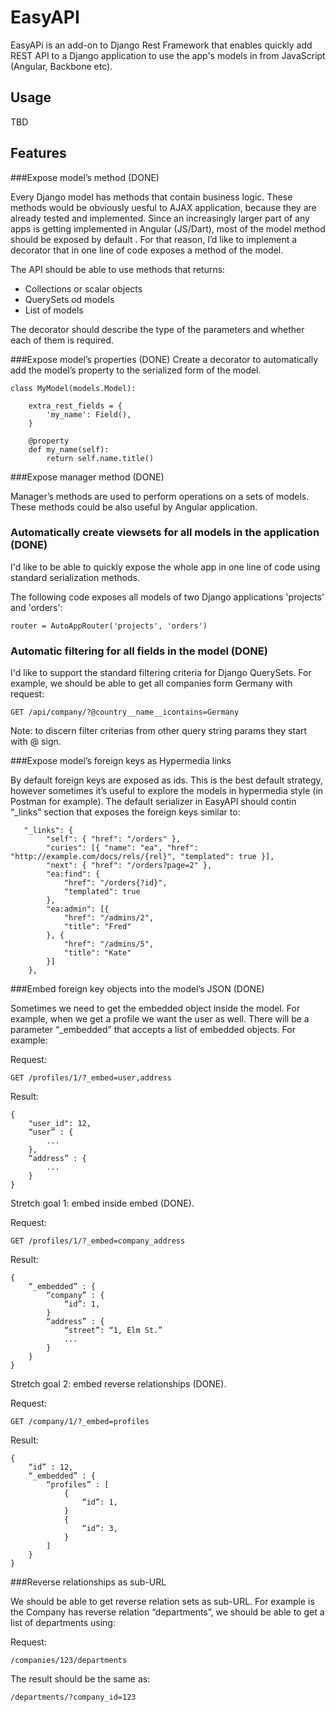 EasyAPI
=======

EasyAPi is an add-on to Django Rest Framework that enables quickly add REST API to 
a Django application to use the app's models in from JavaScript (Angular, Backbone etc).

## Usage

TBD


## Features

###Expose model’s method (DONE)

Every Django model has methods that contain business logic. These methods would be obviously uesful to AJAX application,
because they are already tested and implemented. Since an increasingly larger part of any apps is getting implemented in Angular (JS/Dart),
most of the model method should be exposed by default . For that reason, I’d like to implement a decorator that in one line of code
exposes a method of the model.

The API should be able to use methods that returns:

 - Collections or scalar objects
 - QuerySets od models
 - List of models

The decorator should describe the type of the parameters and whether each of them is required.

###Expose model’s properties (DONE)
Create a decorator to automatically add the model’s property to the serialized form of the model.

    class MyModel(models.Model):

        extra_rest_fields = {
            'my_name': Field(),
        }

        @property
        def my_name(self):
            return self.name.title()

###Expose manager method (DONE)

Manager’s methods are used to perform operations on a sets of models. These methods could be also useful by
Angular application.


### Automatically create viewsets for all models in the application (DONE)

I'd like to be able to quickly expose the whole app in one line of code using standard serialization methods.

The following code exposes all models of two Django applications 'projects' and 'orders':

    router = AutoAppRouter('projects', 'orders')


### Automatic filtering for all fields in the model (DONE)

I'd like to support the standard filtering criteria for Django QuerySets. For example, we should be able to get all
companies form Germany with request:

    GET /api/company/?@country__name__icontains=Germany

Note: to discern filter criterias from other query string params they start with @ sign.


###Expose model’s foreign keys as Hypermedia links

By default foreign keys are exposed as ids. This is the best default strategy, however sometimes it’s useful to explore the models in hypermedia style (in Postman for example). The default serializer in EasyAPI should contin “_links” section that exposes the foreign keys similar to:

       "_links": {
            "self": { "href": "/orders" },
            "curies": [{ "name": "ea", "href": "http://example.com/docs/rels/{rel}", "templated": true }],
            "next": { "href": "/orders?page=2" },
            "ea:find": {
                "href": "/orders{?id}",
                "templated": true
            },
            "ea:admin": [{
                "href": "/admins/2",
                "title": "Fred"
            }, {
                "href": "/admins/5",
                "title": "Kate"
            }]
        },

###Embed foreign key objects into the model’s JSON (DONE)

Sometimes we need to get the embedded object inside the model. For example, when we get a profile we want the user as well. There will be a parameter “_embedded” that accepts a list of embedded objects. For example:

Request:

    GET /profiles/1/?_embed=user,address

Result:

    {
        "user_id": 12,
        “user” : {
            ...
        },
        “address” : {
            ...
        }
    }

Stretch goal 1: embed inside embed (DONE).

Request:

    GET /profiles/1/?_embed=company_address

Result:

    {
        “_embedded” : {
            “company” : {
                “id”: 1,
            }
            “address” : {
                “street”: “1, Elm St.”
                ...
            }
        }
    }

Stretch goal 2: embed reverse relationships (DONE).

Request:

    GET /company/1/?_embed=profiles

Result:

    {
        “id” : 12,
        “_embedded” : {
            “profiles” : [
                {
                    “id”: 1,
                }
                {
                    “id”: 3,
                }
            ]
        }
    }

###Reverse relationships as sub-URL

We should be able to get reverse relation sets as sub-URL. For example is the Company has reverse relation “departments”, we should be able to get a list of departments using:

Request:

    /companies/123/departments

The result should be the same as:

    /departments/?company_id=123